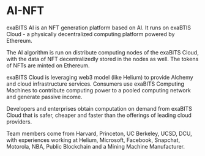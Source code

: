 # AI-NFT
exaBITS AI is an NFT generation platform based on AI. It runs on exaBTIS Cloud - a physically decentralized computing platform powered by Ethereum.

The AI algorithm is run on distribute computing nodes of the exaBITS Cloud, with the data of NFT decentralizedly stored in the nodes as well. The tokens of NFTs are minted on Ethereum. 

exaBITS Cloud is leveraging web3 model (like Helium) to provide Alchemy and cloud infrastructure services. Consumers use exaBITS Computing Machines to contribute computing power to a pooled computing network and generate passive income. 

Developers and enterprises obtain computation on demand from exaBITS Cloud that is safer, cheaper and faster than the offerings of leading cloud providers.

Team members come from Harvard, Princeton, UC Berkeley, UCSD, DCU, with experiences working at Helium, Microsoft, Facebook, Snapchat, Motorola, NBA, Public Blockchain and a Mining Machine Manufacturer. 
